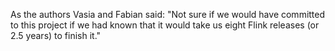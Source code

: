  As the authors Vasia and Fabian said: "Not sure if we would have committed to this project if we had known that it would take us eight Flink releases (or 2.5 years) to finish it."